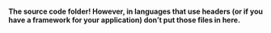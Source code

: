 #### The source code folder! However, in languages that use headers (or if you have a framework for your application) don’t put those files in here.